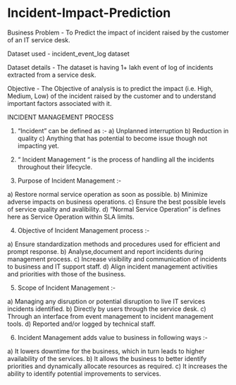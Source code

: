 # Incident-Impact-Prediction

Business Problem - To Predict the impact of incident raised by the customer of an IT service desk.

Dataset used - incident_event_log dataset

Dataset details - The dataset is having 1+ lakh event of log of incidents extracted from a service desk.

Objective - The Objective of analysis is to predict the impact (i.e. High, Medium, Low) of the incident raised by the customer and to understand important factors associated with it.

INCIDENT MANAGEMENT PROCESS

1)	“Incident” can be defined as :-
a)	Unplanned interruption 
b)	Reduction in quality
c)	Anything that has potential to become issue though not impacting yet. 

2)	“ Incident Management “ is the process of handling all the incidents throughout their lifecycle.

3)	Purpose of Incident Management :-

a)	Restore normal service operation as soon as possible.
b)	Minimize adverse impacts on business operations.
c)	Ensure the best possible levels of service quality and avalibility.
d)	“Normal Service Operation” is defines here as Service Operation within SLA limits.

4)	Objective of Incident Management process :-

a)	Ensure standardization methods and procedures used for efficient and prompt response.
b)	Analyse,document and report incidents during management process.
c)	Increase visibility and communication of incidents to business and IT support staff.
d)	Align incident management activities and priorities with those of the business.

5)	Scope of Incident Management :-

a)	Managing any disruption or potential disruption to live IT services incidents identified.
b)	Directly by users through the service desk.
c)	Through an interface from event management to incident management tools.
d)	Reported and/or logged by technical staff.

6)	Incident Management adds value to business in following ways :-

a)	It lowers downtime for the business, which in turn leads to higher availability of the services.
b)	It allows the business to better identify priorities and dynamically allocate resources as required.
c)	It increases the ability to identify potential improvements to services.



